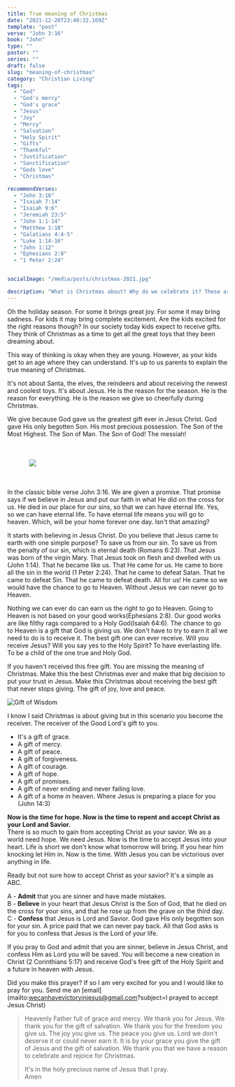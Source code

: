 ```yaml
---
title: True meaning of Christmas
date: "2021-12-20T23:40:32.169Z"
template: "post"
verse: "John 3:16"
book: "John"
type: ""
pastor: ""
series: ""
draft: false
slug: "meaning-of-christmas"
category: "Christian Living"
tags:
  - "God"
  - "God's mercy"
  - "God's grace"
  - "Jesus"
  - "Joy"
  - "Mercy"
  - "Salvation"
  - "Holy Spirit"
  - "Gifts"
  - "Thankful"
  - "Justification"
  - "Sanctification"
  - "Gods love"
  - "Christmas"

recommendVerses: 
  - "John 3:16"
  - "Isaiah 7:14"
  - "Isaiah 9:6"
  - "Jeremiah 23:5"
  - "John 1:1-14"
  - "Matthew 1:18"
  - "Galatians 4:4-5"
  - "Luke 1:14-16"
  - "John 1:12"
  - "Ephesians 2:8"
  - "1 Peter 2:24"


socialImage: "/media/posts/christmas-2021.jpg"

description: "What is Christmas about? Why do we celebrate it? These are all some great questions. Let's take a look at the true meaning of Christmas"
---
```



Oh the holiday season. For some it brings great joy. For some it may bring sadness. For kids it may bring complete excitement. Are the kids excited for the right reasons though? In our society today kids expect to receive gifts. They think of Christmas as a time to get all the great toys that they been dreaming about. 

This way of thinking is okay when they are young. However, as your kids get to an age where they can understand. It's up to us parents to explain the true meaning of Christmas. 

It's not about Santa, the elves, the reindeers and about receiving the newest and coolest toys. It's about Jesus. He is the reason for the season. He is the reason for everything. He is the reason we give so cheerfully during Christmas. 

We give because God gave us the greatest gift ever in Jesus Christ. God gave His only begotten Son. His most precious possession. The Son of the Most Highest. The Son of Man. The Son of God! The messiah!

<div class="post-image" style="margin: 50px;">
<img src="/media/posts/christmas-2021.jpg" />
</div>

In the classic bible verse John 3:16. We are given a promise. That promise says if we believe in Jesus and put our faith in what He did on the cross for us. He died in our place for our sins, so that we can have eternal life. Yes, so we can have eternal life. To have eternal life means you will go to heaven. Which, will be your home forever one day. Isn't that amazing?

It starts with believing in Jesus Christ. Do you believe that Jesus came to earth with one simple purpose? To save us from our sin. To save us from the penalty of our sin, which is eternal death (Romans 6:23). That Jesus was born of the virgin Mary. That Jesus took on flesh and dwelled with us (John 1:14). That he became like us. That He came for us. He came to bore all the sin in the world (1 Peter 2:24). That he came to defeat Satan. That he came to defeat Sin. That he came to defeat death. All for us! He came so we would have the chance to go to Heaven. Without Jesus we can never go to Heaven. 

Nothing we can ever do can earn us the right to go to Heaven. Going to Heaven is not based on your good works(Ephesians 2:8). Our good works are like filthy rags compared to a Holy God(Isaiah 64:6). The chance to go to Heaven is a gift that God is giving us. We don't have to try to earn it all we need to do is to receive it. The best gift one can ever receive. Will you receive Jesus? Will you say yes to the Holy Spirit? To have everlasting life. To be a child of the one true and Holy God.

If you haven't received this free gift. You are missing the meaning of Christmas. Make this the best Christmas ever and make that big decision to put your trust in Jesus. Make this Christmas about receiving the best gift that never stops giving. The gift of joy, love and peace. 

![Gift of Wisdom](/media/posts/spiritual-gifts/spiritual-gifts.jpg)

I know I said Christmas is about giving but in this scenario you become the receiver. The receiver of the Good Lord's gift to you. 
  - It's a gift of grace. 
  - A gift of mercy. 
  - A gift of peace. 
  - A gift of forgiveness.
  - A gift of courage. 
  - A gift of hope. 
  - A gift of promises. 
  - A gift of never ending and never failing love. 
  - A gift of a home in heaven. Where Jesus is preparing a place for you (John 14:3)


**Now is the time for hope. Now is the time to repent and accept Christ as your Lord and Savior.**  
There is so much to gain from accepting Christ as your savior. We as a world need hope. 
We need Jesus. Now is the time to accept Jesus into your heart. Life is short we don't know what tomorrow will bring. If you hear him knocking let Him in. Now is the time.
With Jesus you can be victorious over anything in life. 

Ready but not sure how to accept Christ as your savior? It's a simple as ABC.

A - **Admit** that you are sinner and have made mistakes.  
B - **Believe** in your heart that Jesus Christ is the Son of God, that he died on the cross for your sins, and that he rose up from the grave on the third day.  
C - **Confess** that Jesus is Lord and Savior. God gave His only begotten son for your sin. A price paid that we can never pay back. All that God asks is for you to confess that Jesus is the Lord of your life.  

If you pray to God and admit that you are sinner, believe in Jesus Christ, and confess Him as Lord you will be saved. You will become a new creation in Christ (2 Corinthians 5:17) and receive God's free gift of the Holy Spirit and a future in heaven with Jesus. 

Did you make this prayer? If so I am very excited for you and I would like to pray for you. 
Send me an [email](mailto:wecanhavevictoryinjesus@gmail.com?subject=I prayed to accept Jesus Christ)

<blockquote>
Heavenly Father full of grace and mercy. We thank you for Jesus. We thank you for the gift of salvation. We thank you for the freedom you give us. The joy you give us. The peace you give us. Lord we don't deserve it or could never earn it. It is by your grace you give the gift of Jesus and the gift of salvation. We thank you that we have a reason to celebrate and rejoice for Christmas. 

It's in the holy precious name of Jesus that I pray.  
Amen
</blockquote>
 


